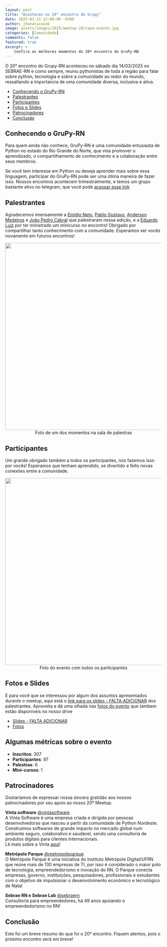 ```yaml
---
layout: post
title: "Aconteceu no 20° encontro do Grupy"
date: 2025-03-22 12:00:00 -0300
author: jhonatacaiob
image: assets/images/2025/meetup-20/capa-evento.jpg
categories: [Comunidade]
comments: false
featured: true
excerpt: >
    Confira os melhores momentos do 20º encontro do GruPy-RN
---
```


O 20° encontro do Grupy-RN aconteceu no sábado dia 14/03/2025 no SEBRAE-RN e como sempre, reuniu pythonistas de toda a região para falar sobre python, tecnologia e sobre a comunidade ao redor do mundo, ressaltando a importancia de uma comunidade diversa, inclusiva e ativa.

- [Conhecendo o GruPy-RN](#conhecendo-o-grupy-rn)
- [Palestrantes](#palestrantes)
- [Participantes](#participantes)
- [Fotos e Slides](#fotos-e-slides)
- [Patrocinadores](#patrocinadores)
- [Conclusão](#conclusão)


## Conhecendo o GruPy-RN

Para quem ainda não conhece, GruPy-RN é uma comunidade entusiasta de Python no estado do Rio Grande do Norte, que visa promover o aprendizado, o compartilhamento de conhecimento e a colaboração entre seus membros.

Se você tem interesse em Python ou deseja aprender mais sobre essa linguagem, participar do GruPy-RN pode ser uma ótima maneira de fazer isso. Nossos encontros acontecem trimestralmente, e temos um grupo bastante ativo no telegram, que você pode [acessar esse link](https://t.me/GrupyRN)


## Palestrantes

Agradecemos imensamente a [Emídio Neto](https://www.github.com/emdneto), [Pablo Gustavo](https://github.com/Pablo1Gustavo), [Anderson Medeiros](https://github.com/AndersonSMed) e [João Pedro Cabral](https://github.com/jpfcabral) que palestraram nessa edição, e a [Eduardo Luiz](https://github.com/eduardoluizgs) por ter ministrado um minicurso no encontro! Obrigado por compartilhar tanto conhecimento com a comunidade. Esperamos ver vocês novamente em futuros encontros!

<div style="text-align:center">
    <img src="{{ site.baseurl }}/assets/images/2025/meetup-20/palestrante.jpg"  style="width: 600px; height: auto;"/>
    <figcaption>Foto de um dos momentos na sala de palestras</figcaption>
</div>


## Participantes

Um grande obrigado também a todos os participantes, nós fazemos isso por vocês! Esperamos que tenham aprendido, se divertido e feito novas conexões entre a comunidade.

<div style="text-align:center">
    <img src="{{ site.baseurl }}/assets/images/2025/meetup-20/capa-evento.jpg"  style="width: 600px; height: auto;"/>
    <figcaption>Foto do evento com todos os participantes</figcaption>
</div>


## Fotos e Slides

E para você que se interessou por algum dos assuntos apresentados durante o meetup, aqui está o [link para os slides - FALTA ADICIONAR](https://www.google.com/) dos palestrantes. Aproveita e dá uma olhada nas [fotos do evento](https://drive.google.com/drive/folders/1zG0bmN2ck-2e2mnAzBnvC6DAoKzpBeMc?usp=sharing) que tambem estão disponiveis no nosso drive

- [Slides - FALTA ADICIONAR](https://www.google.com/)
- [Fotos](https://drive.google.com/drive/folders/1zG0bmN2ck-2e2mnAzBnvC6DAoKzpBeMc?usp=sharing)


## Algumas métricas sobre o evento

- **Inscritos**: 307
- **Participantes**: 97
- **Palestras**: 6
- **Mini-cursos**: 1


## Patrocinadores

Gostaríamos de expressar nossa sincera gratidão aos nossos patrocinadores por
seu apoio ao nosso 20º Meetup.

**Vinta software**
[@vintasoftware](https://www.instagram.com/vintasoftware/)
<br>
A Vinta Software é uma empresa criada e dirigida por pessoas desenvolvedoras que nasceu a partir da comunidade de Python Nordeste.
Construímos softwares de grande impacto no mercado global num ambiente seguro, colaborativo e saudável, sendo uma consultoria de produtos digitais para clientes internacionais.
<br>
Lê mais sobre a Vinta [aqui](https://www.vintasoftware.com/)!
<br>

**Metrópole Parque**
[@metropoleparque](https://www.instagram.com/metropoleparque/)
<br>
O Metrópole Parque é uma iniciativa do Instituto Metrópole Digital/UFRN que
reúne mais de 130 empresas de TI, por isso é considerado o maior polo de
tecnologia, empreendedorismo e inovação do RN. O Parque conecta empresas,
governo, instituições, pesquisadores, profissionais e estudantes com o objetivo
de impulsionar o desenvolvimento econômico e tecnológico de Natal
<br>

**Sebrae RN e Sebrae Lab**
[@sebraern](https://www.instagram.com/sebraern/)
<br>
Consultoria para empreendedores, há 49 anos apoiando o empreendedorismo no RN!
<br>

## Conclusão

Este foi um breve resumo do que foi o 20° encontro. Fiquem atentos, pois o próximo encontro será em breve!
